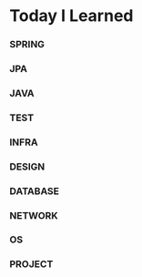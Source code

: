 # Today I Learned

### SPRING

### JPA

### JAVA

### TEST

### INFRA

### DESIGN

### DATABASE

### NETWORK

### OS

### PROJECT

